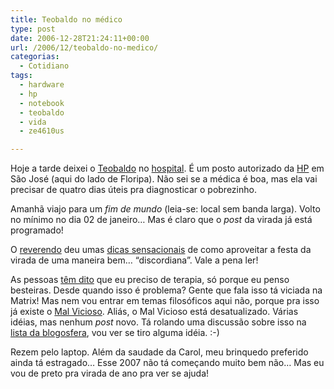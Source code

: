 ```yaml
---
title: Teobaldo no médico
type: post
date: 2006-12-28T21:24:11+00:00
url: /2006/12/teobaldo-no-medico/
categorias:
  - Cotidiano
tags:
  - hardware
  - hp
  - notebook
  - teobaldo
  - vida
  - ze4610us

---
```

Hoje a tarde deixei o [Teobaldo][1] no [hospital][2]. É um posto autorizado da [HP][3] em São José (aqui do lado de Floripa). Não sei se a médica é boa, mas ela vai precisar de quatro dias úteis pra diagnosticar o pobrezinho.

Amanhã viajo para um _fim de mundo_ (leia-se: local sem banda larga). Volto no mínimo no dia 02 de janeiro… Mas é claro que o _post_ da virada já está programado!

O [reverendo][4] deu umas [dicas sensacionais][5] de como aproveitar a festa da virada de uma maneira bem… “discordiana”. Vale a pena ler!

As pessoas [têm dito][6] que eu preciso de terapia, só porque eu penso besteiras. Desde quando isso é problema? Gente que fala isso tá viciada na Matrix! Mas nem vou entrar em temas filosóficos aqui não, porque pra isso já existe o [Mal Vicioso][7]. Aliás, o Mal Vicioso está desatualizado. Várias idéias, mas nenhum _post_ novo. Tá rolando uma discussão sobre isso na [lista da blogosfera][8], vou ver se tiro alguma idéia. :-)

Rezem pelo laptop. Além da saudade da Carol, meu brinquedo preferido ainda tá estragado… Esse 2007 não tá começando muito bem não… Mas eu vou de preto pra virada de ano pra ver se ajuda!

 [1]: http://www.flickr.com/photos/tiago/tags/laptop
 [2]: http://www.seprol.com.br/
 [3]: http://www.hp.com.br/
 [4]: http://1001gatos.org/
 [5]: http://1001gatos.org/ano2007/
 [6]: /2006/12/cinco-evidencias-de-que-o-tiago-e-louco/#comments
 [7]: http://malvicioso.com/
 [8]: http://br.groups.yahoo.com/group/blogosfera/

